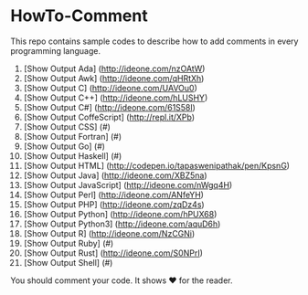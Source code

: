 HowTo-Comment
=============

This repo contains sample codes to describe how to add comments in every programming language.

1.  [Show Output Ada] (http://ideone.com/nzOAtW)
2.  [Show Output Awk] (http://ideone.com/qHRtXh)
3.  [Show Output C] (http://ideone.com/UAVOu0)
4.  [Show Output C++] (http://ideone.com/hLUSHY)
5.  [Show Output C#] (http://ideone.com/61S58l)
6.  [Show Output CoffeScript] (http://repl.it/XPb)
7.  [Show Output CSS] (#)
8.  [Show Output Fortran] (#)
9.  [Show Output Go] (#)
10. [Show Output Haskell] (#)
11. [Show Output HTML] (http://codepen.io/tapaswenipathak/pen/KpsnG)
12. [Show Output Java] (http://ideone.com/XBZ5na)
13. [Show Output JavaScript] (http://ideone.com/nWgq4H)
14. [Show Output Perl] (http://ideone.com/ANfeYH)
15. [Show Output PHP] (http://ideone.com/zqDz4s)
16. [Show Output Python] (http://ideone.com/hPUX68)
17. [Show Output Python3] (http://ideone.com/aquD6h)
18. [Show Output R] (http://ideone.com/NzCGNi)
19. [Show Output Ruby] (#)
20. [Show Output Rust] (http://ideone.com/S0NPrI)
21. [Show Output Shell] (#)


You should comment your code. It shows :heart: for the reader.
